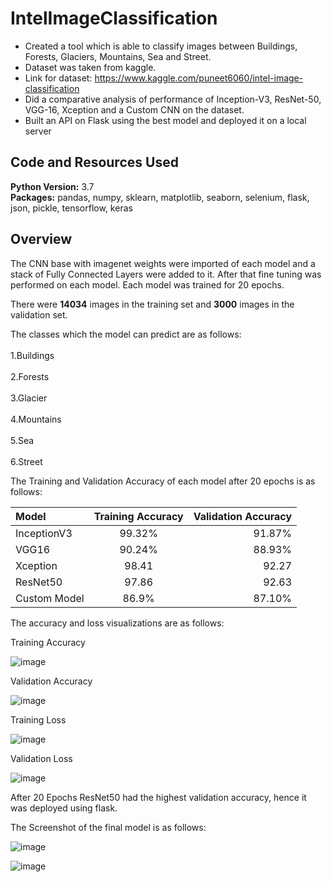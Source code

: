 # IntelImageClassification

* Created a tool which is able to classify images between Buildings, Forests, Glaciers, Mountains, Sea and Street.
* Dataset was taken from kaggle. 
* Link for dataset: https://www.kaggle.com/puneet6060/intel-image-classification
* Did a comparative analysis of performance of Inception-V3, ResNet-50, VGG-16, Xception and a Custom CNN on the dataset. 
* Built an API on Flask using the best model and deployed it on a local server 


## Code and Resources Used 
**Python Version:** 3.7  
**Packages:** pandas, numpy, sklearn, matplotlib, seaborn, selenium, flask, json, pickle, tensorflow, keras

## Overview
The CNN base with imagenet weights were imported of each model and a stack of Fully Connected Layers were added to it. After that fine tuning was performed on each model.
Each model was trained for 20 epochs.

There were <b>14034</b> images in the training set and <b>3000</b> images in the validation set.

The classes which the model can predict are as follows:
      <br></br>
			1.Buildings
      <br></br>
			2.Forests
			<br></br>
			3.Glacier
      <br></br>
			4.Mountains
			<br></br>
			5.Sea
			<br></br>
			6.Street

The Training and Validation Accuracy of each model after 20 epochs is as follows:

| Model      | Training Accuracy | Validation Accuracy   |
| :---        |    :----:   |          ---: |
| InceptionV3      | 99.32%      | 91.87%   |
| VGG16   | 90.24%        | 88.93%      |
| Xception   | 98.41        | 92.27      |
| ResNet50   | 97.86        | 92.63      |
| Custom Model   | 86.9%        | 87.10%      |
			

The accuracy and loss visualizations are as follows:

Training Accuracy

![image](https://user-images.githubusercontent.com/56645508/112268510-18471d80-8c9d-11eb-982e-7d955cc9ac75.png)

Validation Accuracy

![image](https://user-images.githubusercontent.com/56645508/112268625-44629e80-8c9d-11eb-8a24-480d7345ddd5.png)


Training Loss

![image](https://user-images.githubusercontent.com/56645508/112268640-49bfe900-8c9d-11eb-9069-22f4afd44dd3.png)


Validation Loss

![image](https://user-images.githubusercontent.com/56645508/112268655-4fb5ca00-8c9d-11eb-82bc-44a3e2f20dad.png)



After 20 Epochs ResNet50 had the highest validation accuracy, hence it was deployed using flask.

The Screenshot of the final model is as follows:

![image](https://user-images.githubusercontent.com/56645508/112270207-5cd3b880-8c9f-11eb-9d38-b131b2f846eb.png)


![image](https://user-images.githubusercontent.com/56645508/112270184-534a5080-8c9f-11eb-8e8a-0351d6fc8b6b.png)

			
		



